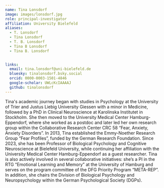 ```yaml
---
name: Tina Lonsdorf
image: images/lonsdorf.jpg
role: principal-investigator
affiliation: University Bielefeld
aliases:
  - T. Lonsdorf
  - Tina Lonsdorf
  - T. B. Lonsdorf 
  - Tina B Lonsdorf
  - Tina B. Lonsdorf 
  

links:
  email: tina.lonsdorf@uni-bielefeld.de
  bluesky: tinalonsdorf.bsky.social
  orcid: 0000-0003-1501-4846
  google-scholar: UWLcKcIAAAAJ
  github: tinalonsdorf
---
```


Tina's academic journey began with studies in Psychology at the University of Trier and Justus Liebig University Giessen with a minor in Medicine, followed by a PhD in Clinical Neuroscience at Karolinska Institutet in Stockholm.
She then moved to the University Medical Center Hamburg-Eppendorf, where she worked as a postdoc and later led her own research group within the Collaborative Research Center CRC 58 “Fear, Anxiety, Anxiety Disorders”.
In 2013, Tina established the Emmy-Noether Research Group “Fear Profiles”, funded by the German Research Foundation. Since 2023, she has been Professor of Biological Psychology and Cognitive Neuroscience at Bielefeld University, while continuing her affiliation with the University Medical Center Hamburg-Eppendorf as a guest researcher.
Tina is also actively involved in several collaborative initiatives: she’s a PI in the RTG “Emotional Learning and Memory” at the University of Hamburg and serves on the program committee of the DFG Priority Program “META-REP”. In addition, she chairs the Division of Biological Psychology and Neuropsychology within the German Psychological Society (DGPs).
